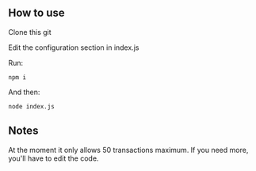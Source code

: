 ## How to use
Clone this git

Edit the configuration section in index.js

Run:

```npm i```

And then: 

```node index.js```


## Notes
At the moment it only allows 50 transactions maximum. If you need more, you'll have to edit the code.